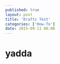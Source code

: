 ```yaml
---
published: true
layout: post
title: 'Drafts Test'
categories: ['How-To']
date: 2015-09-11 06:00
---
```


# yadda